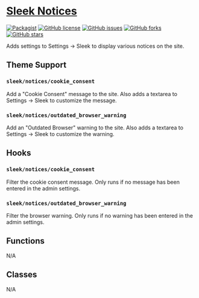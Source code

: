 # [Sleek Notices](https://github.com/powerbuoy/sleek-notices/)

[![Packagist](https://img.shields.io/packagist/vpre/powerbuoy/sleek-notices.svg?style=flat-square)](https://packagist.org/packages/powerbuoy/sleek-notices)
[![GitHub license](https://img.shields.io/github/license/powerbuoy/sleek-notices.svg?style=flat-square)](https://github.com/powerbuoy/sleek-notices/blob/master/LICENSE)
[![GitHub issues](https://img.shields.io/github/issues/powerbuoy/sleek-notices.svg?style=flat-square)](https://github.com/powerbuoy/sleek-notices/issues)
[![GitHub forks](https://img.shields.io/github/forks/powerbuoy/sleek-notices.svg?style=flat-square)](https://github.com/powerbuoy/sleek-notices/network)
[![GitHub stars](https://img.shields.io/github/stars/powerbuoy/sleek-notices.svg?style=flat-square)](https://github.com/powerbuoy/sleek-notices/stargazers)

Adds settings to Settings -> Sleek to display various notices on the site.

## Theme Support

### `sleek/notices/cookie_consent`

Add a "Cookie Consent" message to the site. Also adds a textarea to Settings -> Sleek to customize the message.

### `sleek/notices/outdated_browser_warning`

Add an "Outdated Browser" warning to the site. Also adds a textarea to Settings -> Sleek to customize the warning.

## Hooks

### `sleek/notices/cookie_consent`

Filter the cookie consent message. Only runs if no message has been entered in the admin settings.

### `sleek/notices/outdated_browser_warning`

Filter the browser warning. Only runs if no warning has been entered in the admin settings.

## Functions

N/A

## Classes

N/A
